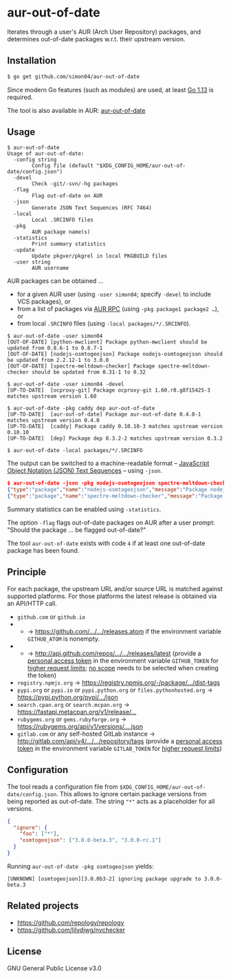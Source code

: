 aur-out-of-date
==========

Iterates through a user's AUR (Arch User Repository) packages, and determines out-of-date packages w.r.t. their upstream version.

Installation
------------

```sh
$ go get github.com/simon04/aur-out-of-date
```

Since modern Go features (such as modules) are used, at least [Go 1.13](https://golang.org/doc/go1.13) is required.

The tool is also available in AUR: [aur-out-of-date](https://aur.archlinux.org/packages/aur-out-of-date/)

Usage
-----

```
$ aur-out-of-date
Usage of aur-out-of-date:
  -config string
        Config file (default "$XDG_CONFIG_HOME/aur-out-of-date/config.json")
  -devel
        Check -git/-svn/-hg packages
  -flag
        Flag out-of-date on AUR
  -json
        Generate JSON Text Sequences (RFC 7464)
  -local
        Local .SRCINFO files
  -pkg
        AUR package name(s)
  -statistics
        Print summary statistics
  -update
        Update pkgver/pkgrel in local PKGBUILD files
  -user string
        AUR username
```

AUR packages can be obtained …

- for a given AUR user (using `-user simon04`; specify `-devel` to include VCS packages), or
- from a list of packages via [AUR RPC](https://aur.archlinux.org/rpc.php) (using `-pkg package1 package2 …`), or
- from local `.SRCINFO` files (using `-local packages/*/.SRCINFO`).

```
$ aur-out-of-date -user simon04
[OUT-OF-DATE] [python-mwclient] Package python-mwclient should be updated from 0.8.6-1 to 0.8.7-1
[OUT-OF-DATE] [nodejs-osmtogeojson] Package nodejs-osmtogeojson should be updated from 2.2.12-1 to 3.0.0
[OUT-OF-DATE] [spectre-meltdown-checker] Package spectre-meltdown-checker should be updated from 0.31-1 to 0.32

$ aur-out-of-date -user simon04 -devel
[UP-TO-DATE]  [ocproxy-git] Package ocproxy-git 1.60.r8.g8f15425-3 matches upstream version 1.60

$ aur-out-of-date -pkg caddy dep aur-out-of-date
[UP-TO-DATE]  [aur-out-of-date] Package aur-out-of-date 0.4.0-1 matches upstream version 0.4.0
[UP-TO-DATE]  [caddy] Package caddy 0.10.10-3 matches upstream version 0.10.10
[UP-TO-DATE]  [dep] Package dep 0.3.2-2 matches upstream version 0.3.2

$ aur-out-of-date -local packages/*/.SRCINFO
```

The output can be switched to a machine-readable format – [JavaScript Object Notation (JSON) Text Sequences](https://tools.ietf.org/html/rfc7464) – using `-json`.

```json
$ aur-out-of-date -json -pkg nodejs-osmtogeojson spectre-meltdown-checker
{"type":"package","name":"nodejs-osmtogeojson","message":"Package nodejs-osmtogeojson should be updated from 2.2.12-1 to 3.0.0","version":"2.2.12-1","upstream":"3.0.0","status":"OUT-OF-DATE"}
{"type":"package","name":"spectre-meltdown-checker","message":"Package spectre-meltdown-checker 0.35-1 matches upstream version 0.35","version":"0.35-1","upstream":"0.35","status":"UP-TO-DATE"}
```

Summary statistics can be enabled using `-statistics`.

The option `-flag` flags out-of-date packages on AUR after a user prompt: "Should the package … be flagged out-of-date?"

The tool `aur-out-of-date` exists with code `4` if at least one out-of-date package has been found.

Principle
---------

For each package, the upstream URL and/or source URL is matched against supported platforms. For those platforms the latest release is obtained via an API/HTTP call.

* `github.com` or `github.io`
* * → https://github.com/…/…/releases.atom if the environment variable `GITHUB_ATOM` is nonempty.
* * → http://api.github.com/repos/…/…/releases/latest (provide a [personal access token](https://github.com/settings/tokens) in the environment variable `GITHUB_TOKEN` for [higher request limits](https://developer.github.com/v3/#rate-limiting); [no scope](https://developer.github.com/apps/building-oauth-apps/understanding-scopes-for-oauth-apps/) needs to be selected when creating the token)
* `registry.npmjs.org` → https://registry.npmjs.org/-/package/…/dist-tags
* `pypi.org` or `pypi.io` or `pypi.python.org` or `files.pythonhosted.org` → https://pypi.python.org/pypi/…/json
* `search.cpan.org` or `search.mcpan.org` → https://fastapi.metacpan.org/v1/release/…
* `rubygems.org` or `gems.rubyforge.org` → https://rubygems.org/api/v1/versions/….json
* `gitlab.com` or any self-hosted GitLab instance → http://gitlab.com/api/v4/…/…/repository/tags (provide a [personal access token](https://github.com/settings/tokens) in the environment variable `GITLAB_TOKEN` for [higher request limits](https://docs.gitlab.com/ee/api/#oauth2-tokens))

Configuration
-------------

The tool reads a configuration file from `$XDG_CONFIG_HOME/aur-out-of-date/config.json`. This allows to ignore certain package versions from being reported as out-of-date. The string `"*"` acts as a placeholder for all versions.

```json
{
  "ignore": {
    "foo": ["*"],
    "osmtogeojson": ["3.0.0-beta.3", "3.0.0-rc.1"]
  }
}
```

Running `aur-out-of-date -pkg osmtogeojson` yields:

```
[UNKNOWN] [osmtogeojson][3.0.0b3-2] ignoring package upgrade to 3.0.0-beta.3
```


Related projects
----------------

* https://github.com/repology/repology
* https://github.com/lilydjwg/nvchecker

License
-------

GNU General Public License v3.0
